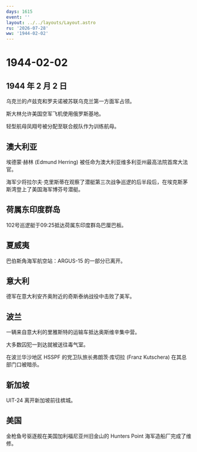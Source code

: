 ```yaml
---
days: 1615
event: ''
layout: ../../layouts/Layout.astro
ru: '2026-07-28'
ww: '1944-02-02'
---
```


# 1944-02-02

## 1944 年 2 月 2 日

乌克兰的卢兹克和罗夫诺被苏联乌克兰第一方面军占领。

斯大林允许美国空军飞机使用俄罗斯基地。

轻型航母凤翔号被分配至联合舰队作为训练航母。

## 澳大利亚

埃德蒙·赫林 (Edmund Herring)
被任命为澳大利亚维多利亚州最高法院首席大法官。

海军少将拉尔夫·克里斯蒂在观察了潜艇第三次战争巡逻的后半段后，在埃克斯茅斯湾登上了美国海军博芬号潜艇。

## 荷属东印度群岛

102号巡逻艇于09:25抵达荷属东印度群岛巴厘巴板。

## 夏威夷

巴伯斯角海军航空站：ARGUS-15 的一部分已离开。

## 意大利

德军在意大利安齐奥附近的奇斯泰纳战役中击败了美军。

## 波兰

一辆来自意大利的里雅斯特的运输车抵达奥斯维辛集中营。

大多数囚犯一到达就被送往毒气室。

在波兰华沙地区 HSSPF 的党卫队旅长弗朗茨·库切拉 (Franz Kutschera)
在其总部门口被暗杀。

## 新加坡

UIT-24 离开新加坡前往槟城。

## 美国

金枪鱼号驱逐舰在美国加利福尼亚州旧金山的 Hunters Point
海军造船厂完成了维修。